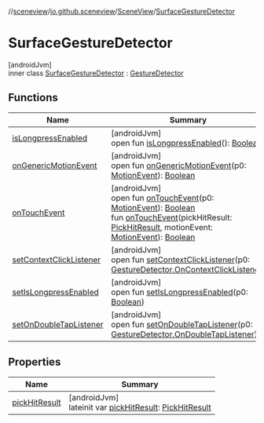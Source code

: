 //[sceneview](../../../../index.md)/[io.github.sceneview](../../index.md)/[SceneView](../index.md)/[SurfaceGestureDetector](index.md)

# SurfaceGestureDetector

[androidJvm]\
inner class [SurfaceGestureDetector](index.md) : [GestureDetector](https://developer.android.com/reference/kotlin/android/view/GestureDetector.html)

## Functions

| Name | Summary |
|---|---|
| [isLongpressEnabled](index.md#-1803531730%2FFunctions%2F-1571379623) | [androidJvm]<br>open fun [isLongpressEnabled](index.md#-1803531730%2FFunctions%2F-1571379623)(): [Boolean](https://kotlinlang.org/api/latest/jvm/stdlib/kotlin/-boolean/index.html) |
| [onGenericMotionEvent](index.md#566085196%2FFunctions%2F-1571379623) | [androidJvm]<br>open fun [onGenericMotionEvent](index.md#566085196%2FFunctions%2F-1571379623)(p0: [MotionEvent](https://developer.android.com/reference/kotlin/android/view/MotionEvent.html)): [Boolean](https://kotlinlang.org/api/latest/jvm/stdlib/kotlin/-boolean/index.html) |
| [onTouchEvent](index.md#-240692834%2FFunctions%2F-1571379623) | [androidJvm]<br>open fun [onTouchEvent](index.md#-240692834%2FFunctions%2F-1571379623)(p0: [MotionEvent](https://developer.android.com/reference/kotlin/android/view/MotionEvent.html)): [Boolean](https://kotlinlang.org/api/latest/jvm/stdlib/kotlin/-boolean/index.html)<br>fun [onTouchEvent](on-touch-event.md)(pickHitResult: [PickHitResult](../../../com.google.ar.sceneform/-pick-hit-result/index.md), motionEvent: [MotionEvent](https://developer.android.com/reference/kotlin/android/view/MotionEvent.html)): [Boolean](https://kotlinlang.org/api/latest/jvm/stdlib/kotlin/-boolean/index.html) |
| [setContextClickListener](index.md#-468992844%2FFunctions%2F-1571379623) | [androidJvm]<br>open fun [setContextClickListener](index.md#-468992844%2FFunctions%2F-1571379623)(p0: [GestureDetector.OnContextClickListener](https://developer.android.com/reference/kotlin/android/view/GestureDetector.OnContextClickListener.html)) |
| [setIsLongpressEnabled](index.md#1831650727%2FFunctions%2F-1571379623) | [androidJvm]<br>open fun [setIsLongpressEnabled](index.md#1831650727%2FFunctions%2F-1571379623)(p0: [Boolean](https://kotlinlang.org/api/latest/jvm/stdlib/kotlin/-boolean/index.html)) |
| [setOnDoubleTapListener](index.md#815042863%2FFunctions%2F-1571379623) | [androidJvm]<br>open fun [setOnDoubleTapListener](index.md#815042863%2FFunctions%2F-1571379623)(p0: [GestureDetector.OnDoubleTapListener](https://developer.android.com/reference/kotlin/android/view/GestureDetector.OnDoubleTapListener.html)) |

## Properties

| Name | Summary |
|---|---|
| [pickHitResult](pick-hit-result.md) | [androidJvm]<br>lateinit var [pickHitResult](pick-hit-result.md): [PickHitResult](../../../com.google.ar.sceneform/-pick-hit-result/index.md) |
